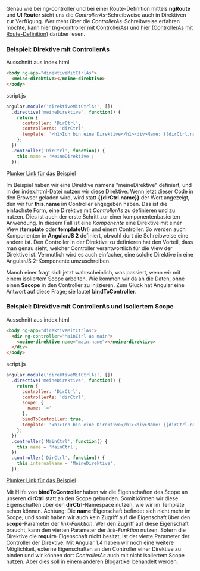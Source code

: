 Genau wie bei ng-controller und bei einer Route-Definition mittels __ngRoute__ und __UI Router__ steht uns die _ControllerAs_-Schreibweise auch in Direktiven zur Verfügung. Wer mehr über die _ControllerAs_-Schreibweise erfahren möchte, kann [hier (ng-controller mit ControllerAs)](https://jsperts.de/blog/ng-ctrl-as-syntax/) und [hier (ControllerAs mit Route-Definition)](https://jsperts.de/blog/ng-ctrl-as-ng-route) darüber lesen.

### Beispiel: Direktive mit ControllerAs

Ausschnitt aus index.html

```html
<body ng-app="direktiveMitCtrlAs">
  <meine-direktive></meine-direktive>
</body>
```

script.js

```javascript
angular.module('direktiveMitCtrlAs', [])
  .directive('meineDirektive', function() {
    return {
      controller: 'DirCtrl',
      controllerAs: 'dirCtrl',
      template: '<h1>Ich bin eine Direktive</h1><div>Name: {{dirCtrl.name}}</div>'
    };
  })
  .controller('DirCtrl', function() {
    this.name = 'MeineDirektive';
  });
```
[Plunker Link für das Beispiel](http://plnkr.co/edit/QspLywOAwDmvUDwAbjFN)

Im Beispiel haben wir eine Direktive namens "meineDirektive" definiert, und in der index.html-Datei nutzen wir diese Direktive. Wenn jetzt dieser Code in den Browser geladen wird, wird statt __{{dirCtrl.name}}__ der Wert angezeigt, den wir für __this.name__ im Controller angegeben haben. Das ist die einfachste Form, eine Direktive mit _ControllerAs_ zu definieren und zu nutzen. Dies ist auch der erste Schritt zur einer komponentenbasierten Anwendung. In diesem Fall ist eine _Komponente_ eine Direktive mit einer View (__template__ oder __templateUrl__) und einem Controller. So werden auch Komponenten in __AngularJS 2__ definiert, obwohl dort die Schreibweise eine andere ist. Den Controller in der Direktive zu definieren hat den Vorteil, dass man genau sieht, welcher Controller verantwortlich für die View der Direktive ist. Vermutlich wird es auch einfacher, eine solche Direktive in eine AngularJS 2-Komponente umzuschreiben.

Manch einer fragt sich jetzt wahrscheinlich, was passiert, wenn wir mit einem isoliertem Scope arbeiten. Wie kommen wir da an die Daten, ohne einen __$scope__ in den Controller zu injizieren. Zum Glück hat Angular eine Antwort auf diese Frage; sie lautet __bindToController__.

### Beispiel: Direktive mit ControllerAs und isoliertem Scope

Ausschnitt aus index.html

```html
<body ng-app="direktiveMitCtrlAs">
  <div ng-controller="MainCtrl as main">
    <meine-direktive name="main.name"></meine-direktive>
  </div>
</body>
```

script.js

```javascript
angular.module('direktiveMitCtrlAs', [])
  .directive('meineDirektive', function() {
    return {
      controller: 'DirCtrl',
      controllerAs: 'dirCtrl',
      scope: {
        name: '='
      },
      bindToController: true,
      template: '<h1>Ich bin eine Direktive</h1><div>Name: {{dirCtrl.name}}</div><div>Internal Name: {{dirCtrl.internalName}}</div>'
    };
  })
  .controller('MainCtrl', function() {
    this.name = 'MainCtrl';
  })
  .controller('DirCtrl', function() {
    this.internalName = 'MeineDirektive';
  });
```

[Plunker Link für das Beispiel](http://plnkr.co/edit/noAG2kk0zEiDE0t3KNwL)

Mit Hilfe von __bindToController__ haben wir die Eigenschaften des Scope an unseren __dirCtrl__ statt an den Scope gebunden. Somit können wir diese Eigenschaften über den __dirCtrl__-Namespace nutzen, wie wir im Template sehen können. Achtung: Die __name__-Eigenschaft befindet sich nicht mehr im Scope, und somit haben wir auch kein Zugriff auf die Eigenschaft über den __scope__-Parameter der _link-Funktion_. Wer den Zugriff auf diese Eigenschaft braucht, kann den vierten Parameter der _link-Funktion_ nutzen. Sofern die Direktive die __require__-Eigenschaft nicht besitzt, ist der vierte Parameter der Controller der Direktive. Mit Angular 1.4 haben wir noch eine weitere Möglichkeit, externe Eigenschaften an den Controller einer Direktive zu binden und wir können dort _ControllerAs_ auch mit nicht isoliertem Scope nutzen. Aber dies soll in einem anderen Blogartikel behandelt werden.
